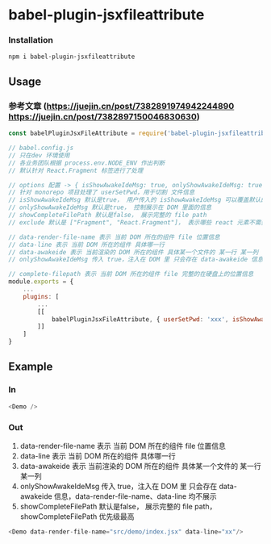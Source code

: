 # babel-plugin-jsxfileattribute

### Installation

`npm i babel-plugin-jsxfileattribute`

## Usage
### 参考文章 (https://juejin.cn/post/7382891974942244890 https://juejin.cn/post/7382897150046830630)

```javascript
const babelPluginJsxFileAttribute = require('babel-plugin-jsxfileattribute');

// babel.config.js
// 只在dev 环境使用
// 各业务团队根据 process.env.NODE_ENV 作出判断
// 默认针对 React.Fragment 标签进行了处理

// options 配置 -> { isShowAwakeIdeMsg: true, onlyShowAwakeIdeMsg: true,showCompleteFilePath: true, exclude: ["Fragment", "React.Fragment"]  }
// 针对 monorepo 项目处理了 userSetPwd，用于切割 文件信息
// isShowAwakeIdeMsg 默认是true， 用户传入的 isShowAwakeIdeMsg 可以覆盖默认的 true
// onlyShowAwakeIdeMsg 默认是true， 控制展示在 DOM 里面的信息
// showCompleteFilePath 默认是false， 展示完整的 file path
// exclude 默认是 ["Fragment", "React.Fragment"]， 表示哪些 react 元素不需要经过 babel-plugin-jsxfileattribute 处理

// data-render-file-name 表示 当前 DOM 所在的组件 file 位置信息
// data-line 表示 当前 DOM 所在的组件 具体哪一行
// data-awakeide 表示 当前渲染的 DOM 所在的组件 具体某一个文件的 某一行 某一列
// onlyShowAwakeIdeMsg 传入 true，注入在 DOM 里 只会存在 data-awakeide 信息，data-render-file-name、data-line 均不展示

// complete-filepath 表示 当前 DOM 所在的组件 file 完整的在硬盘上的位置信息
module.exports = {
    ...
    plugins: [
        ...
        [[
            babelPluginJsxFileAttribute, { userSetPwd: 'xxx', isShowAwakeIdeMsg: true, onlyShowAwakeIdeMsg: true， showCompleteFilePath: true }
        ]]
    ]
}
```

## Example

### In

```javascript
<Demo />
```

### Out
1. data-render-file-name 表示 当前 DOM 所在的组件 file 位置信息
2. data-line 表示 当前 DOM 所在的组件 具体哪一行
2. data-awakeide 表示 当前渲染的 DOM 所在的组件 具体某一个文件的 某一行 某一列
4. onlyShowAwakeIdeMsg 传入 true，注入在 DOM 里 只会存在 data-awakeide 信息，data-render-file-name、data-line 均不展示
5. showCompleteFilePath 默认是false， 展示完整的 file path， showCompleteFilePath 优先级最高
```javascript
<Demo data-render-file-name="src/demo/index.jsx" data-line="xx"/>
```